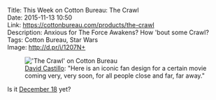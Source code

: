 Title: This Week on Cotton Bureau: The Crawl  
Date: 2015-11-13 10:50  
Link: https://cottonbureau.com/products/the-crawl  
Description: Anxious for The Force Awakens? How 'bout some Crawl?  
Tags: Cotton Bureau, Star Wars  
Image: http://d.pr/i/1207N+  

<figure>
	<img src="http://d.pr/i/1207N+" alt="'The Crawl' on Cotton Bureau" title="'The Crawl' on Cotton Bureau">
	<figcaption><a href="http://twitter.com/hellacastle" title="The designer's Twitter account">David Castillo</a>: "Here is an iconic fan design for a certain movie coming very, very soon, for all people close and far, far away."</figcaption>
</figure>

Is it [December 18][1] yet?

[1]: http://www.fandango.com/starwars:theforceawakens_169229/movieoverview "Star Wars opening day"